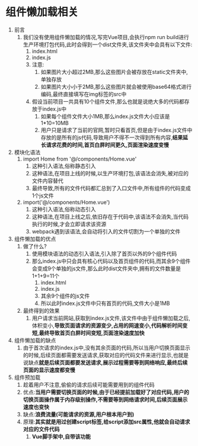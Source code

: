 # 组件懒加载相关

1. 前言
   1. 我们没有使用组件懒加载的情况,写完Vue项目,会执行npm run build进行生产环境打包代码,此时会得到一个dist文件夹,该文件夹中会具有以下文件:
      1. index.html
      2. index.js
      3. 注意:
         1. 如果图片大小超过2MB,那么这些图片会被存放在static文件夹中,单独存放
         2. 如果图片大小小于2MB,那么这些图片就会被使用base64格式进行编码,最终直接填写在img标签的src中
      4. 假设当前项目一共具有10个组件文件,那么也就是说绝大多的代码都存放于index.js中
         1. 如果每个组件文件大小1MB,那么index.js文件大小应该是1*10=10MB
         2. 用户只是请求了当前的官网,暂时只看首页,但是由于index.js文件中存放的是所有的js代码,导致用户不得不一次得到所有内容,**结果延长请求花费的时间,首页白屏时间更久,页面渲染速度变慢**
2. 模块化语法
   1. import Home from '@/components/Home.vue'
      1. 这种引入语法,俗称静态引入
      2. 这种语法,在项目上线的时候,以生产环境打包,该语法会消失,被对应的文件内容替代
      3. 最终导致,所有的文件代码都汇总到了入口文件中,所有组件的代码变成1个js文件
   2. import('@/components/Home.vue')
      1. 这种引入语法,俗称动态引入
      2. 这种语法,在项目上线之后,依旧存在于代码中,该语法不会消失,当代码执行的时候,才会立即请求该资源
      3. webpack遇到该语法,会自动将引入的文件切割为一个单独的文件
3. 组件懒加载的优点
   1. 做了什么?
      1. 使用模块语法的动态引入语法,引入除了首页以外的9个组件代码
      2. 那么index.js中只会具有核心代码以及首页组件的代码,而其余9个组件会变成9个单独的js文件,那么此时dist文件夹中,拥有的文件数量是1+1+9=11个
         1. index.html
         2. index.js
         3. 其余9个组件的js文件
         4. 所以此时index.js文件中只有首页的代码,文件大小是1MB
   2. 最终得到的效果
      1. 用户请求当前网站,获取到index.js文件,该文件中由于组件懒加载之后,体积变小,**导致页面请求的资源变少,占用的网速变小,代码解析时间变短,最终导致首页白屏时间变短,页面渲染速度加快**
4. 组件懒加载的缺点
   1. 由于首次请求的index.js中,没有其余页面的代码,所以当用户切换页面显示的时候,后续页面都需要发送请求,获取对应的代码文件来进行显示,也就是说缺点**就是后续页面都要发送请求,展示过程需要等到网络响应,最终后续页面的显示速度都变慢**
5. 组件预加载
   1. 趁着用户不注意,偷偷的请求后续可能需要用到的组件代码
   2. 优点:**当用户需要切换页面的时候,由于已经提前加载好了对应代码,用户的切换页面操作属于内存级别操作,不需要等到网络请求时间,后续页面展示速度也变快**
   3. 缺点:**浪费流量(可能请求的资源,用户根本用户到)**
   4. 原理:**其实就是用过创建script标签,给script添加src属性,他就会自动请求对应的文件代码**
      1. **Vue脚手架中,自带该功能**